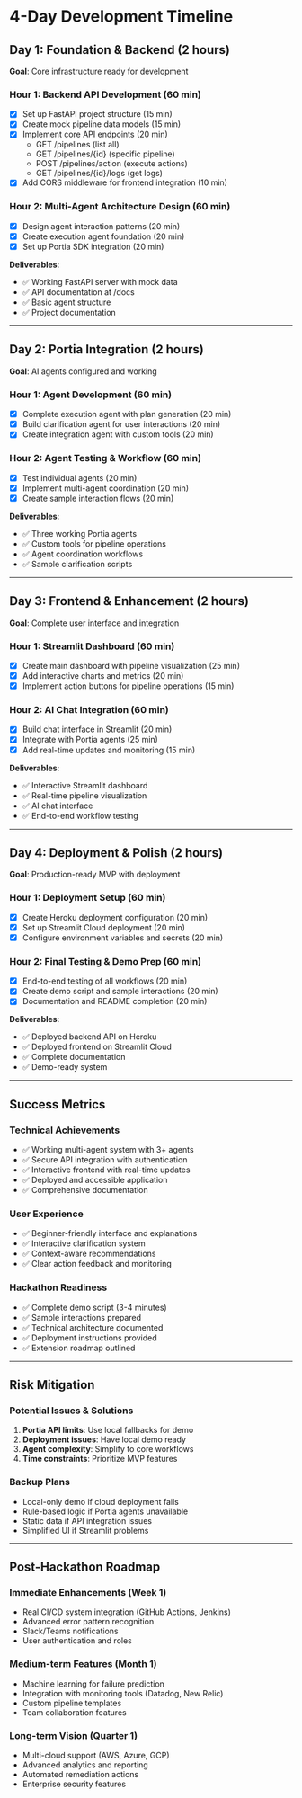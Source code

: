 # 4-Day Development Timeline

## Day 1: Foundation & Backend (2 hours)
**Goal**: Core infrastructure ready for development

### Hour 1: Backend API Development (60 min)
- [x] Set up FastAPI project structure (15 min)
- [x] Create mock pipeline data models (15 min)
- [x] Implement core API endpoints (20 min)
  - GET /pipelines (list all)
  - GET /pipelines/{id} (specific pipeline)
  - POST /pipelines/action (execute actions)
  - GET /pipelines/{id}/logs (get logs)
- [x] Add CORS middleware for frontend integration (10 min)

### Hour 2: Multi-Agent Architecture Design (60 min)
- [x] Design agent interaction patterns (20 min)
- [x] Create execution agent foundation (20 min)
- [x] Set up Portia SDK integration (20 min)

**Deliverables**:
- ✅ Working FastAPI server with mock data
- ✅ API documentation at /docs
- ✅ Basic agent structure
- ✅ Project documentation

---

## Day 2: Portia Integration (2 hours)
**Goal**: AI agents configured and working

### Hour 1: Agent Development (60 min)
- [x] Complete execution agent with plan generation (20 min)
- [x] Build clarification agent for user interactions (20 min)
- [x] Create integration agent with custom tools (20 min)

### Hour 2: Agent Testing & Workflow (60 min)
- [x] Test individual agents (20 min)
- [x] Implement multi-agent coordination (20 min)
- [x] Create sample interaction flows (20 min)

**Deliverables**:
- ✅ Three working Portia agents
- ✅ Custom tools for pipeline operations
- ✅ Agent coordination workflows
- ✅ Sample clarification scripts

---

## Day 3: Frontend & Enhancement (2 hours)
**Goal**: Complete user interface and integration

### Hour 1: Streamlit Dashboard (60 min)
- [x] Create main dashboard with pipeline visualization (25 min)
- [x] Add interactive charts and metrics (20 min)
- [x] Implement action buttons for pipeline operations (15 min)

### Hour 2: AI Chat Integration (60 min)
- [x] Build chat interface in Streamlit (20 min)
- [x] Integrate with Portia agents (25 min)
- [x] Add real-time updates and monitoring (15 min)

**Deliverables**:
- ✅ Interactive Streamlit dashboard
- ✅ Real-time pipeline visualization
- ✅ AI chat interface
- ✅ End-to-end workflow testing

---

## Day 4: Deployment & Polish (2 hours)
**Goal**: Production-ready MVP with deployment

### Hour 1: Deployment Setup (60 min)
- [x] Create Heroku deployment configuration (20 min)
- [x] Set up Streamlit Cloud deployment (20 min)
- [x] Configure environment variables and secrets (20 min)

### Hour 2: Final Testing & Demo Prep (60 min)
- [x] End-to-end testing of all workflows (20 min)
- [x] Create demo script and sample interactions (20 min)
- [x] Documentation and README completion (20 min)

**Deliverables**:
- ✅ Deployed backend API on Heroku
- ✅ Deployed frontend on Streamlit Cloud
- ✅ Complete documentation
- ✅ Demo-ready system

---

## Success Metrics

### Technical Achievements
- ✅ Working multi-agent system with 3+ agents
- ✅ Secure API integration with authentication
- ✅ Interactive frontend with real-time updates
- ✅ Deployed and accessible application
- ✅ Comprehensive documentation

### User Experience
- ✅ Beginner-friendly interface and explanations
- ✅ Interactive clarification system
- ✅ Context-aware recommendations
- ✅ Clear action feedback and monitoring

### Hackathon Readiness
- ✅ Complete demo script (3-4 minutes)
- ✅ Sample interactions prepared
- ✅ Technical architecture documented
- ✅ Deployment instructions provided
- ✅ Extension roadmap outlined

---

## Risk Mitigation

### Potential Issues & Solutions
1. **Portia API limits**: Use local fallbacks for demo
2. **Deployment issues**: Have local demo ready
3. **Agent complexity**: Simplify to core workflows
4. **Time constraints**: Prioritize MVP features

### Backup Plans
- Local-only demo if cloud deployment fails
- Rule-based logic if Portia agents unavailable
- Static data if API integration issues
- Simplified UI if Streamlit problems

---

## Post-Hackathon Roadmap

### Immediate Enhancements (Week 1)
- Real CI/CD system integration (GitHub Actions, Jenkins)
- Advanced error pattern recognition
- Slack/Teams notifications
- User authentication and roles

### Medium-term Features (Month 1)
- Machine learning for failure prediction
- Integration with monitoring tools (Datadog, New Relic)
- Custom pipeline templates
- Team collaboration features

### Long-term Vision (Quarter 1)
- Multi-cloud support (AWS, Azure, GCP)
- Advanced analytics and reporting
- Automated remediation actions
- Enterprise security features